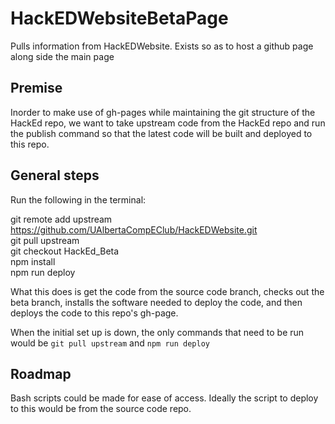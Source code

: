 # HackEDWebsiteBetaPage
Pulls information from HackEDWebsite. Exists so as to host a github page along side the main page

## Premise
Inorder to make use of gh-pages while maintaining the git structure of the HackEd repo, we want to take upstream code from the
HackEd repo and run the publish command so that the latest code will be built and deployed to this repo.

## General steps
Run the following in the terminal:

git remote add upstream https://github.com/UAlbertaCompEClub/HackEDWebsite.git  
git pull upstream  
git checkout HackEd_Beta  
npm install  
npm run deploy

What this does is get the code from the source code branch, checks out the beta branch,
installs the software needed to deploy the code, and then deploys the code to this repo's gh-page.

When the initial set up is down, the only commands that need to be run would be `git pull upstream` and `npm run deploy`

## Roadmap
Bash scripts could be made for ease of access. Ideally the script to deploy to this would be from the source code repo.
